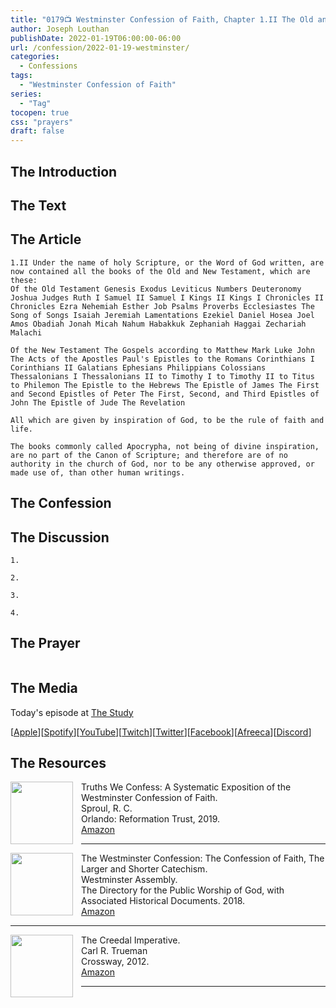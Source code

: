 ```yaml
---
title: "0179📺 Westminster Confession of Faith, Chapter 1.II The Old and New Testaments of Holy Scripture"
author: Joseph Louthan
publishDate: 2022-01-19T06:00:00-06:00
url: /confession/2022-01-19-westminster/
categories:
  - Confessions
tags:
  - "Westminster Confession of Faith"
series:
  - "Tag"
tocopen: true
css: "prayers"
draft: false
---
```

## The Introduction

<div style="page-break-after: always;"></div>

## The Text

<div style="page-break-after: always;"></div>

## The Article

```text
1.II Under the name of holy Scripture, or the Word of God written, are now contained all the books of the Old and New Testament, which are these:
Of the Old Testament Genesis Exodus Leviticus Numbers Deuteronomy Joshua Judges Ruth I Samuel II Samuel I Kings II Kings I Chronicles II Chronicles Ezra Nehemiah Esther Job Psalms Proverbs Ecclesiastes The Song of Songs Isaiah Jeremiah Lamentations Ezekiel Daniel Hosea Joel Amos Obadiah Jonah Micah Nahum Habakkuk Zephaniah Haggai Zechariah Malachi

Of the New Testament The Gospels according to Matthew Mark Luke John The Acts of the Apostles Paul's Epistles to the Romans Corinthians I Corinthians II Galatians Ephesians Philippians Colossians Thessalonians I Thessalonians II to Timothy I to Timothy II to Titus to Philemon The Epistle to the Hebrews The Epistle of James The First and Second Epistles of Peter The First, Second, and Third Epistles of John The Epistle of Jude The Revelation

All which are given by inspiration of God, to be the rule of faith and life.

The books commonly called Apocrypha, not being of divine inspiration, are no part of the Canon of Scripture; and therefore are of no authority in the church of God, nor to be any otherwise approved, or made use of, than other human writings.
```

<div style="page-break-after: always;"></div>

## The Confession

### 

## The Discussion

```text
1. 
```

```text
2. 
```

```text
3. 
```

```text
4. 
```

## The Prayer

<div style='font-variant: small-caps;'>

</div>

```text

```

## The Media

Today's episode at [The Study](http://study.theologic.us/podcast/)

\[[Apple](https://podcasts.apple.com/us/podcast/the-study/id1557102127)\]\[[Spotify](https://open.spotify.com/show/0Xs5qsNvWePyRqcmtOTPkR)\]\[[YouTube](http://youtube.theologic.us)\]\[[Twitch](http://twitch.theologic.us)\]\[[Twitter](https://twitter.com/theologic_us)\]\[[Facebook](https://www.facebook.com/groups/462231051477464)\]\[[Afreeca](https://bj.afreecatv.com/theologicus)\]\[[Discord](http://discord.theologic.us)\]

## The Resources

<img src="https://images-na.ssl-images-amazon.com/images/I/91Ce5gPJWRL.jpg" align="left" width="100" style="padding-right: 10px" />Truths We Confess: A Systematic Exposition of the Westminster Confession of Faith.  
Sproul, R. C.    
Orlando: Reformation Trust, 2019.  
[Amazon](https://amzn.to/3tdrQyf)

___
<img src="https://banneroftruth.org/us/wp-content/uploads/sites/2/2018/04/westminster-confession.jpg" align="left" width="100" style="padding-right: 10px" />The Westminster Confession: The Confession of Faith, The Larger and Shorter Catechism.  
Westminster Assembly.  
The Directory for the Public Worship of God, with Associated Historical Documents. 2018.   
[Amazon](https://amzn.to/34ok0az)

___

<img src="https://images-na.ssl-images-amazon.com/images/I/91dj-UoPpxL.jpg" align="left" width="100" style="padding-right: 10px" />The Creedal Imperative.  
Carl R. Trueman    
Crossway, 2012.  
[Amazon](https://amzn.to/34gzOMl)

___

